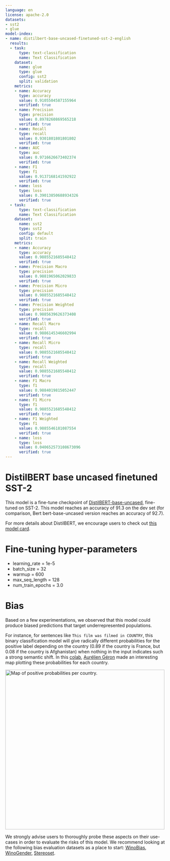 ```yaml
---
language: en
license: apache-2.0
datasets:
- sst2
- glue
model-index:
- name: distilbert-base-uncased-finetuned-sst-2-english
  results:
  - task:
      type: text-classification
      name: Text Classification
    dataset:
      name: glue
      type: glue
      config: sst2
      split: validation
    metrics:
    - name: Accuracy
      type: accuracy
      value: 0.9105504587155964
      verified: true
    - name: Precision
      type: precision
      value: 0.8978260869565218
      verified: true
    - name: Recall
      type: recall
      value: 0.9301801801801802
      verified: true
    - name: AUC
      type: auc
      value: 0.9716626673402374
      verified: true
    - name: F1
      type: f1
      value: 0.9137168141592922
      verified: true
    - name: loss
      type: loss
      value: 0.39013850688934326
      verified: true
  - task:
      type: text-classification
      name: Text Classification
    dataset:
      name: sst2
      type: sst2
      config: default
      split: train
    metrics:
    - name: Accuracy
      type: accuracy
      value: 0.9885521685548412
      verified: true
    - name: Precision Macro
      type: precision
      value: 0.9881965062029833
      verified: true
    - name: Precision Micro
      type: precision
      value: 0.9885521685548412
      verified: true
    - name: Precision Weighted
      type: precision
      value: 0.9885639626373408
      verified: true
    - name: Recall Macro
      type: recall
      value: 0.9886145346602994
      verified: true
    - name: Recall Micro
      type: recall
      value: 0.9885521685548412
      verified: true
    - name: Recall Weighted
      type: recall
      value: 0.9885521685548412
      verified: true
    - name: F1 Macro
      type: f1
      value: 0.9884019815052447
      verified: true
    - name: F1 Micro
      type: f1
      value: 0.9885521685548412
      verified: true
    - name: F1 Weighted
      type: f1
      value: 0.9885546181087554
      verified: true
    - name: loss
      type: loss
      value: 0.040652573108673096
      verified: true
---
```


# DistilBERT base uncased finetuned SST-2

This model is a fine-tune checkpoint of [DistilBERT-base-uncased](https://huggingface.co/distilbert-base-uncased), fine-tuned on SST-2.
This model reaches an accuracy of 91.3 on the dev set (for comparison, Bert bert-base-uncased version reaches an accuracy of 92.7).

For more details about DistilBERT, we encourage users to check out [this model card](https://huggingface.co/distilbert-base-uncased).

# Fine-tuning hyper-parameters

- learning_rate = 1e-5
- batch_size = 32
- warmup = 600
- max_seq_length = 128
- num_train_epochs = 3.0

# Bias

Based on a few experimentations, we observed that this model could produce biased predictions that target underrepresented populations.

For instance, for sentences like `This film was filmed in COUNTRY`, this binary classification model will give radically different probabilities for the positive label depending on the country (0.89 if the country is France, but 0.08 if the country is Afghanistan) when nothing in the input indicates such a strong semantic shift. In this [colab](https://colab.research.google.com/gist/ageron/fb2f64fb145b4bc7c49efc97e5f114d3/biasmap.ipynb), [Aurélien Géron](https://twitter.com/aureliengeron) made an interesting map plotting these probabilities for each country.

<img src="https://huggingface.co/distilbert-base-uncased-finetuned-sst-2-english/resolve/main/map.jpeg" alt="Map of positive probabilities per country." width="500"/>

We strongly advise users to thoroughly probe these aspects on their use-cases in order to evaluate the risks of this model. We recommend looking at the following bias evaluation datasets as a place to start: [WinoBias](https://huggingface.co/datasets/wino_bias), [WinoGender](https://huggingface.co/datasets/super_glue), [Stereoset](https://huggingface.co/datasets/stereoset).
